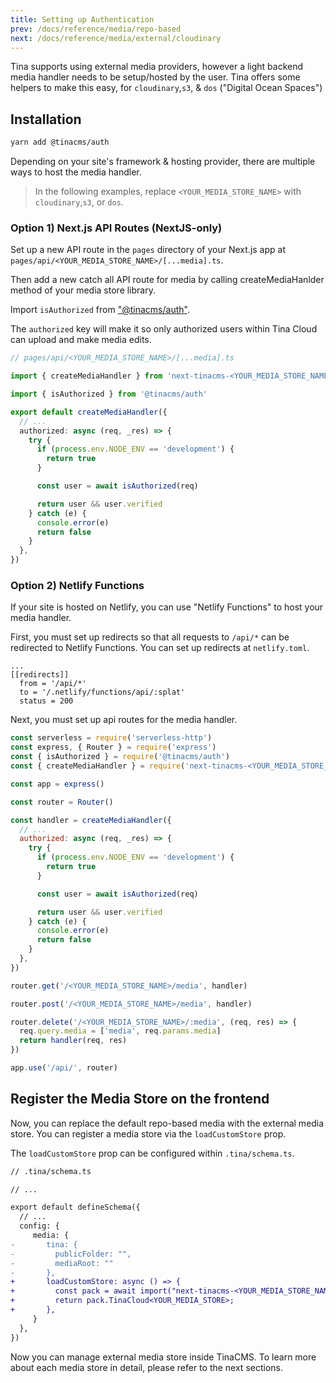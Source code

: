 ```yaml
---
title: Setting up Authentication
prev: /docs/reference/media/repo-based
next: /docs/reference/media/external/cloudinary
---
```


Tina supports using external media providers, however a light backend media handler needs to be setup/hosted by the user. Tina offers some helpers to make this easy, for `cloudinary`,`s3`, & `dos` ("Digital Ocean Spaces")

## Installation

```bash
yarn add @tinacms/auth
```

Depending on your site's framework & hosting provider, there are multiple ways to host the media handler.

> In the following examples, replace `<YOUR_MEDIA_STORE_NAME>` with `cloudinary`,`s3`, or `dos`.

### Option 1) Next.js API Routes (NextJS-only)

Set up a new API route in the `pages` directory of your Next.js app at `pages/api/<YOUR_MEDIA_STORE_NAME>/[...media].ts`.

Then add a new catch all API route for media by calling createMediaHanlder method of your media store library.

Import `isAuthorized` from ["@tinacms/auth"](https://github.com/tinacms/tinacms/tree/main/packages/%40tinacms/auth).

The `authorized` key will make it so only authorized users within Tina Cloud can upload and make media edits.

```ts
// pages/api/<YOUR_MEDIA_STORE_NAME>/[...media].ts

import { createMediaHandler } from 'next-tinacms-<YOUR_MEDIA_STORE_NAME>/dist/handlers'

import { isAuthorized } from '@tinacms/auth'

export default createMediaHandler({
  // ...
  authorized: async (req, _res) => {
    try {
      if (process.env.NODE_ENV == 'development') {
        return true
      }

      const user = await isAuthorized(req)

      return user && user.verified
    } catch (e) {
      console.error(e)
      return false
    }
  },
})
```

### Option 2) Netlify Functions

If your site is hosted on Netlify, you can use "Netlify Functions" to host your media handler.

First, you must set up redirects so that all requests to `/api/*` can be redirected to Netlify Functions. You can set up redirects at `netlify.toml`.

```
...
[[redirects]]
  from = '/api/*'
  to = '/.netlify/functions/api/:splat'
  status = 200
```

Next, you must set up api routes for the media handler.

```js
const serverless = require('serverless-http')
const express, { Router } = require('express')
const { isAuthorized } = require('@tinacms/auth')
const { createMediaHandler } = require('next-tinacms-<YOUR_MEDIA_STORE_NAME>/dist/handlers')

const app = express()

const router = Router()

const handler = createMediaHandler({
  // ...
  authorized: async (req, _res) => {
    try {
      if (process.env.NODE_ENV == 'development') {
        return true
      }

      const user = await isAuthorized(req)

      return user && user.verified
    } catch (e) {
      console.error(e)
      return false
    }
  },
})

router.get('/<YOUR_MEDIA_STORE_NAME>/media', handler)

router.post('/<YOUR_MEDIA_STORE_NAME>/media', handler)

router.delete('/<YOUR_MEDIA_STORE_NAME>/:media', (req, res) => {
  req.query.media = ['media', req.params.media]
  return handler(req, res)
})

app.use('/api/', router)
```

## Register the Media Store on the frontend

Now, you can replace the default repo-based media with the external media store. You can register a media store via the `loadCustomStore` prop.

The `loadCustomStore` prop can be configured within `.tina/schema.ts`.

```diff
// .tina/schema.ts

// ...

export default defineSchema({
  // ...
  config: {
     media: {
-       tina: {
-         publicFolder: "",
-         mediaRoot: ""
-       },
+       loadCustomStore: async () => {
+         const pack = await import("next-tinacms-<YOUR_MEDIA_STORE_NAME>");
+         return pack.TinaCloud<YOUR_MEDIA_STORE>;
+       },
     }
  },
})
```

Now you can manage external media store inside TinaCMS. To learn more about each media store in detail, please refer to the next sections.
